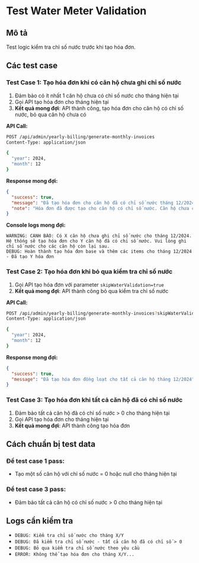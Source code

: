 # Test Water Meter Validation

## Mô tả
Test logic kiểm tra chỉ số nước trước khi tạo hóa đơn.

## Các test case

### Test Case 1: Tạo hóa đơn khi có căn hộ chưa ghi chỉ số nước
1. Đảm bảo có ít nhất 1 căn hộ chưa có chỉ số nước cho tháng hiện tại
2. Gọi API tạo hóa đơn cho tháng hiện tại
3. **Kết quả mong đợi**: API thành công, tạo hóa đơn cho căn hộ có chỉ số nước, bỏ qua căn hộ chưa có

**API Call:**
```bash
POST /api/admin/yearly-billing/generate-monthly-invoices
Content-Type: application/json

{
  "year": 2024,
  "month": 12
}
```

**Response mong đợi:**
```json
{
  "success": true,
  "message": "Đã tạo hóa đơn cho căn hộ đã có chỉ số nước tháng 12/2024",
  "note": "Hóa đơn đã được tạo cho căn hộ có chỉ số nước. Căn hộ chưa có chỉ số nước đã được bỏ qua."
}
```

**Console logs mong đợi:**
```
WARNING: CẢNH BÁO: Có X căn hộ chưa ghi chỉ số nước cho tháng 12/2024. Hệ thống sẽ tạo hóa đơn cho Y căn hộ đã có chỉ số nước. Vui lòng ghi chỉ số nước cho các căn hộ còn lại sau.
DEBUG: Hoàn thành tạo hóa đơn base và thêm các items cho tháng 12/2024 - Đã tạo Y hóa đơn
```

### Test Case 2: Tạo hóa đơn khi bỏ qua kiểm tra chỉ số nước
1. Gọi API tạo hóa đơn với parameter `skipWaterValidation=true`
2. **Kết quả mong đợi**: API thành công bỏ qua kiểm tra chỉ số nước

**API Call:**
```bash
POST /api/admin/yearly-billing/generate-monthly-invoices?skipWaterValidation=true
Content-Type: application/json

{
  "year": 2024,
  "month": 12
}
```

**Response mong đợi:**
```json
{
  "success": true,
  "message": "Đã tạo hóa đơn đồng loạt cho tất cả căn hộ tháng 12/2024"
}
```

### Test Case 3: Tạo hóa đơn khi tất cả căn hộ đã có chỉ số nước
1. Đảm bảo tất cả căn hộ đã có chỉ số nước > 0 cho tháng hiện tại
2. Gọi API tạo hóa đơn cho tháng hiện tại
3. **Kết quả mong đợi**: API thành công tạo hóa đơn

## Cách chuẩn bị test data

### Để test case 1 pass:
- Tạo một số căn hộ với chỉ số nước = 0 hoặc null cho tháng hiện tại

### Để test case 3 pass:
- Đảm bảo tất cả căn hộ có chỉ số nước > 0 cho tháng hiện tại

## Logs cần kiểm tra
- `DEBUG: Kiểm tra chỉ số nước cho tháng X/Y`
- `DEBUG: Đã kiểm tra chỉ số nước - tất cả căn hộ đã có chỉ số > 0`
- `DEBUG: Bỏ qua kiểm tra chỉ số nước theo yêu cầu`
- `ERROR: Không thể tạo hóa đơn cho tháng X/Y...`
